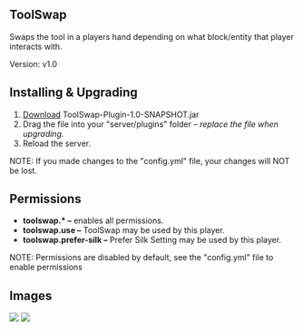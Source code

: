 <h2>ToolSwap</h2>
<p>Swaps the tool in a players hand depending on what block/entity that player interacts with.</p>
<p>Version: v1.0</p>

<h2>Installing & Upgrading</h2>
<ol>
  <li><a href="https://github.com/ArthSena/ToolSwap/releases/download/v1.0-SNAPSHOT/ToolSwap-Plugin-1.0-SNAPSHOT.jar">Download</a> ToolSwap-Plugin-1.0-SNAPSHOT.jar</li>
  <li>Drag the file into your "server/plugins" folder <em>&ndash; replace the file when upgrading.</em></li>
  <li>Reload the server.</li>
</ol>
<p>NOTE: If you made changes to the "config.yml" file, your changes will NOT be lost.</p>

<h2>Permissions</h2>
<ul>
  <li><b>toolswap.* &ndash;</b> enables all permissions.</li>
  <li><b>toolswap.use &ndash;</b> ToolSwap may be used by this player.</li>
  <li><b>toolswap.prefer-silk &ndash;</b> Prefer Silk Setting may be used by this player.</li>
</ul>
<p>NOTE: Permissions are disabled by default, see the "config.yml" file to enable permissions</p>

<h2>Images</h2>
<img src="https://i.imgur.com/q1eqhyZ.gif" />
<img src="https://i.imgur.com/urld75e.gif" />
